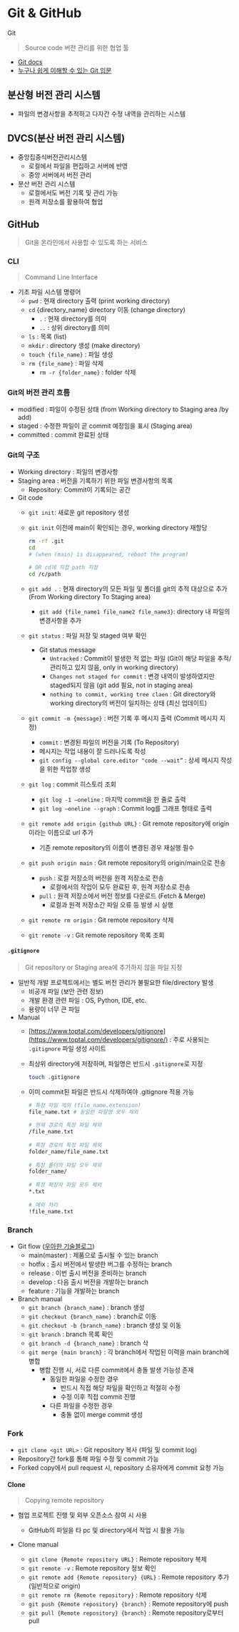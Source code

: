 # Git & GitHub
Git
> Source code 버전 관리를 위한 협업 툴
- [Git docs](https://git-scm.com/book/ko/v2)
- [누구나 쉽게 이해할 수 있는 Git 입문](https://backlog.com/git-tutorial/kr/intro/intro1_1.html)

## 분산형 버전 관리 시스템
- 파일의 변경사항을 추적하고 다자간 수정 내역을 관리하는 시스템

## DVCS(분산 버전 관리 시스템)
- 중앙집중식버전관리시스템
    - 로컬에서 파일을 편집하고 서버에 반영
    - 중앙 서버에서 버전 관리
- 분산 버전 관리 시스템
    - 로컬에서도 버전 기록 및 관리 가능
    - 원격 저장소를 활용하여 협업

## GitHub
> Git을 온라인에서 사용할 수 있도록 하는 서비스

### CLI
> Command Line Interface

- 기초 파일 시스템 명령어
    - `pwd` : 현재 directory 출력 (print working directory)
    - `cd` {directory_name} directory 이동 (change directory)
        - `.` : 현재 directory를 의미
        - `..` : 상위 directory를 의미
    - `ls` : 목록 (list)
    - `mkdir` : directory 생성 (make directory)
    - `touch {file_name}` : 파일 생성
    - `rm {file_name}` : 파일 삭제
        - `rm -r {folder_name}` : folder 삭제
### Git의 버전 관리 흐름
- modified : 파일이 수정된 상태 (from Working directory to Staging area /by add)
- staged : 수정한 파일이 곧 commit 예정임을 표시 (Staging area)
- committed : commit 완료된 상태

### Git의 구조
- Working directory : 파일의 변경사항
- Staging area : 버전을 기록하기 위한 파일 변경사항의 목록
    - Repository: Commit이 기록되는 공간
- Git code
    - `git init`: 새로운 git repository 생성
    - `git init` 이전에 main이 확인되는 경우, working directory 재할당
        
        ```bash
        rm -rf .git
        cd
        # (when (main) is disappeared, reboot the program)

        # OR cd에 직접 path 지정
        cd /c/path

        ```
        
    - `git add .` :  현재 directory의 모든 파일 및 폴더를 git의 추적 대상으로 추가
    (From Working directory To Staging area)
        - `git add {file_name1 file_name2 file_name3}`: directory 내 파일의 변경사항을 추가
    - `git status` : 파일 저장 및 staged 여부 확인
        - Git status message
            - `Untracked` : Commit이 발생한 적 없는 파일 (Git이 해당 파일을 추적/관리하고 있지 않음, only in working directory)
            - `Changes not staged for commit` : 변경 내역이 발생하였지만 staged되지 않음 (git add 필요, not in staging area)
            - `nothing to commit, working tree claen` : Git directory와 working directory의 버전이 일치하는 상태 (최신 업데이트)
    - `git commit -m {message}` : 버전 기록 후 메시지 출력 (Commit 메시지 지정)
        - `commit` : 변경된 파일의 버전을 기록 (To Repository)
        - 메시지는 작업  내용이 잘 드러나도록 작성
        - `git config --global core.editor "code --wait”` : 상세 메시지 작성을 위한 작업창 생성
    - `git log` : commit 히스토리 조회
        - `git log -1 —oneline` : 마지막 commit을 한 줄로 출력
        - `git log —oneline --graph` : Commit log를 그래프 형태로 출력
    - `git remote add origin {github URL}` : Git remote repository에 origin이라는 이름으로 url 추가
        - 기존 remote repository의 이름이 변경된 경우 재실행 필수
    - `git push origin main` : Git remote repository의 origin/main으로 전송
        - `push` : 로컬 저장소의 버전을 원격 저장소로 전송
            - 로컬에서의 작업이 모두 완료된 후, 원격 저장소로 전송
        - `pull` : 원격 저장소에서 버전 정보를 다운로드 (Fetch & Merge)
            - 로컬과 원격 저장소간 파일 오류 등 발생 시 실행
    - `git remote rm origin` : Git remote repository 삭제
    - `git remote -v` : Git remote repository 목록 조회

#### `.gitignore`
> Git repository or Staging area에 추가하지 않을 파일 지정
- 일반적 개발 프로젝트에서는 별도 버전 관리가 불필요한 file/directory 발생
    - 비공개 파일 (보안 관련 정보)
    - 개발 환경 관련 파일 : OS, Python, IDE, etc.
    - 용량이 너무 큰 파일
- Manual
    - [https://www.toptal.com/developers/gitignore](https://www.toptal.com/developers/gitignore/) : 주로 사용되는 `.gitignore` 파일 생성 사이트
    - 최상위 directory에 저장하며, 파일명은 반드시 `.gitignore`로 지정
        
        ```bash
        touch .gitignore
        ```
        
    - 이미 commit된 파일은 반드시 삭제하여야 .gitignore 적용 가능
        
        ```bash
        # 특정 파일 제외 (file_name.extension)
        file_name.txt # 동일한 파일명 모두 제외
            
        # 현재 경로의 특정 파일 제외
        /file_name.txt
            
        # 특정 경로의 특정 파일 제외
        folder_name/file_name.txt
            
        # 특정 폴더의 파일 모두 제외
        folder_name/
            
        # 특정 확장자 파일 모두 제외
        *.txt
            
        # 예외 처리
        !file_name.txt
        ```
            
### Branch
- Git flow ([우아한 기술블로그](https://techblog.woowahan.com/2553/))
    - main(master) : 제품으로 출시될 수 있는 branch
    - hotfix : 출시 버전에서 발생한 버그를 수정하는 branch
    - release : 이번 출시 버전을 준비하는 branch
    - develop : 다음 출시 버전을 개발하는 branch
    - feature : 기능을 개발하는 branch
- Branch manual
    - `git branch {branch_name}` : branch 생성
    - `git checkout {branch_name}` : branch로 이동
    - `git checkout -b {branch_name}` : branch 생성 및 이동
    - `git branch` : branch 목록 확인
    - `git branch -d {branch_name}` : branch 삭
    - `git merge {main branch}` : 각 branch에서 작업된 이력을 main branch에 병합
        - 병합 진행 시, 서로 다른 commit에서 충돌 발생 가능성 존재
            - 동일한 파일을 수정한 경우
                - 반드시 직접 해당 파일을 확인하고 적절히 수정
                - 수정 이후 직접 commit 진행
            - 다른 파일을 수정한 경우
                - 충돌 없이 merge commit 생성

### Fork
- `git clone <git URL>` : Git repository 복사 (파일 및 commit log)
- Repository간 fork를 통해 파일 수정 및 commit 가능
- Forked copy에서 pull request 시, repository 소유자에게 commit 요청 가능

#### Clone
> Copying remote repository
* 협업 프로젝트 진행 및 외부 오픈소스 참여 시 사용
    * GitHub의 파일을 타 pc 및 directory에서 작업 시 활용 가능

* Clone manual 
    - `git clone {Remote repository URL}` : Remote repository 복제
    - `git remote -v` : Remote repository 정보 확인
    - `git remote add {Remote repository} {URL}` : Remote repository 추가 (일반적으로 origin)
    - `git remote rm {Remote repository}` : Remote repository 삭제
    - `git push {Remote repository} {branch}` : Remote repository에 push
    - `git pull {Remote repository} {branch}` : Remote repository로부터 pull

    ``` bash
        
    ```
